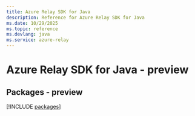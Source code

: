 ```yaml
---
title: Azure Relay SDK for Java
description: Reference for Azure Relay SDK for Java
ms.date: 10/29/2025
ms.topic: reference
ms.devlang: java
ms.service: azure-relay
---
```

# Azure Relay SDK for Java - preview
## Packages - preview
[!INCLUDE [packages](relay-index.md)]